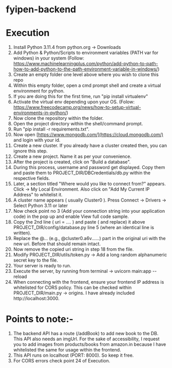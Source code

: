# fyipen-backend

# Execution

1. Install Python 3.11.4 from python.org -> Downloads
2. Add Python & Python/Scripts to environment variables (PATH var for windows) in your system (Follow: https://www.machinelearningplus.com/python/add-python-to-path-how-to-add-python-to-the-path-environment-variable-in-windows/)
3. Create an empty folder one level above where you wish to clone this repo
4. Within this empty folder, open a cmd prompt shell and create a virtual environment for python.
5. If you are doing this for the first time, run "pip install virtualenv"
6. Activate the virtual env depending upon your OS. (Folow: https://www.freecodecamp.org/news/how-to-setup-virtual-environments-in-python/)
7. Now clone the repository within the folder.
8. Open the project directory within the shell/command prompt.
9. Run "pip install -r requirements.txt".
10. Now open [https://www.mongodb.com/](https://cloud.mongodb.com/) and login with your id.
11. Create a new cluster. If you already have a cluster created then, you can ignore this step.
12. Create a new project. Name it as per your convenience.
13. After the project is created, click on "Build a database".
14. During this process, username and password get displayed. Copy them and paste them to PROJECT_DIR/DBCredentials/db.py within the respective fields.
15. Later, a section titled "Where would you like to connect from?" appears. Click -> My Local Environment. Also click on "Add My Current IP Address" to whitelist it.
16. A cluster name appears ( usually Cluster0 ). Press Connect -> Drivers -> Select Python 3.11 or later
17. Now check point no 3 (Add your connection string into your application code) in the pop up and enable View full code sample.
18. Copy the 2nd line ( uri = .... ) and paste ( and replace) it above PROJECT_DIR/config/database.py line 5 (where an identical line is written).
19. Replace the @... (e.g., @cluster0.a6v......) part in the original uri with the new uri. Before that should remain intact.
20. Now remove the copied uri string in step 18 from the file.
21. Modify PROJECT_DIR/utils/token.py -> Add a long random alphanumeric secret key to the file.
22. Your server is ready to run.
23. Execute the server, by running from terminal -> uvicorn main:app --reload
24. When connecting with the frontend, ensure your frontend IP address is whitelisted for CORS policy. This can be checked within PROJECT_DIR/main.py -> origins. I have already included http://localhost:3000.

# Points to note:-

1. The backend API has a route (/addBook) to add new book to the DB. This API also needs an imgUrl. For the sake of accessibility, I request you to add images from products/books from amazon.in because I have whitelisted the same for usage within the frontend.
2. This API runs on localhost (PORT: 8000). So keep it free.
3. For CORS errors check point 24 of Execution.
